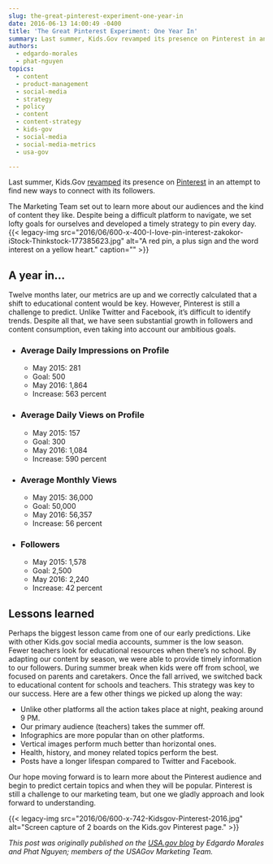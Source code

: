 ```yaml
---
slug: the-great-pinterest-experiment-one-year-in
date: 2016-06-13 14:00:49 -0400
title: 'The Great Pinterest Experiment: One Year In'
summary: Last summer, Kids.Gov revamped its presence on Pinterest in an attempt to find new ways to connect with its followers. The Marketing Team set out to learn more about our audiences and the kind of content they like. Despite being a difficult platform to navigate, we set lofty goals for ourselves and developed a timely
authors:
  - edgardo-morales
  - phat-nguyen
topics:
  - content
  - product-management
  - social-media
  - strategy
  - policy
  - content
  - content-strategy
  - kids-gov
  - social-media
  - social-media-metrics
  - usa-gov

---
```


Last summer, Kids.Gov [revamped](https://blog.usa.gov/how-kids-gov-pins-down-their-audiences) its presence on [Pinterest](https://www.pinterest.com/kidsgov/) in an attempt to find new ways to connect with its followers.

The Marketing Team set out to learn more about our audiences and the kind of content they like. Despite being a difficult platform to navigate, we set lofty goals for ourselves and developed a timely strategy to pin every day. {{< legacy-img src="2016/06/600-x-400-I-love-pin-interest-zakokor-iStock-Thinkstock-177385623.jpg" alt="A red pin, a plus sign and the word interest on a yellow heart." caption="" >}} 

## A year in…

Twelve months later, our metrics are up and we correctly calculated that a shift to educational content would be key. However, Pinterest is still a challenge to predict. Unlike Twitter and Facebook, it’s difficult to identify trends. Despite all that, we have seen substantial growth in followers and content consumption, even taking into account our ambitious goals.

  * ### Average Daily Impressions on Profile
    
      * May 2015: 281
      * Goal: 500
      * May 2016: 1,864
      * Increase: 563 percent
  * ### Average Daily Views on Profile
    
      * May 2015: 157
      * Goal: 300
      * May 2016: 1,084
      * Increase: 590 percent
  * ### Average Monthly Views
    
      * May 2015: 36,000
      * Goal: 50,000
      * May 2016: 56,357
      * Increase: 56 percent
  * ### Followers
    
      * May 2015: 1,578
      * Goal: 2,500
      * May 2016: 2,240
      * Increase: 42 percent

## Lessons learned

Perhaps the biggest lesson came from one of our early predictions. Like with other Kids.gov social media accounts, summer is the low season. Fewer teachers look for educational resources when there’s no school. By adapting our content by season, we were able to provide timely information to our followers. During summer break when kids were off from school, we focused on parents and caretakers. Once the fall arrived, we switched back to educational content for schools and teachers. This strategy was key to our success. Here are a few other things we picked up along the way:

  * Unlike other platforms all the action takes place at night, peaking around 9 PM.
  * Our primary audience (teachers) takes the summer off.
  * Infographics are more popular than on other platforms.
  * Vertical images perform much better than horizontal ones.
  * Health, history, and money related topics perform the best.
  * Posts have a longer lifespan compared to Twitter and Facebook.

Our hope moving forward is to learn more about the Pinterest audience and begin to predict certain topics and when they will be popular. Pinterest is still a challenge to our marketing team, but one we gladly approach and look forward to understanding.

{{< legacy-img src="2016/06/600-x-742-Kidsgov-Pinterest-2016.jpg" alt="Screen capture of 2 boards on the Kids.gov Pinterest page." >}}

_This post was originally published on the [USA.gov blog](https://blog.usa.gov) by Edgardo Morales and Phat Nguyen; members of the USAGov Marketing Team._
